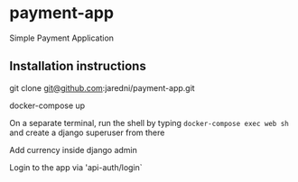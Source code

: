 # payment-app
Simple Payment Application

## Installation instructions
git clone git@github.com:jaredni/payment-app.git

docker-compose up

On a separate terminal, run the shell by typing `docker-compose exec web sh` and create a django superuser from there

Add currency inside django admin

Login to the app via 'api-auth/login`
